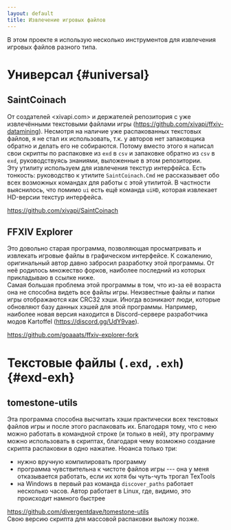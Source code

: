 ```yaml
---
layout: default
title: Извлечение игровых файлов
---
```


В этом проекте я использую несколько инструментов для извлечения игровых файлов разного типа.

# Универсал {#universal}

## SaintCoinach
От создателей <xivapi.com> и держателей репозитория с уже извлечёнными текстовыми файлами игры (<https://github.com/xivapi/ffxiv-datamining>). Несмотря на наличие уже распакованных текстовых файлов, я не стал их использовать, т.к. у авторов нет запаковщика обратно и делать его не собираются. Потому вместо этого я написал свои скрипты по распаковке из `exd` в `csv` и запаковке обратно из `csv` в `exd`, руководствуясь знаниями, выложенные в этом репозитории.\
Эту утилиту используем для извлечения текстур интерфейса. Есть тонкость: руководство к утилите `SaintCoinach.Cmd` не рассказывает обо всех возможных командах для работы с этой утилитой. В частности выяснилось, что помимо `ui` есть ещё команда `uiHD`, которая извлекает HD-версии текстур интерфейса.

<https://github.com/xivapi/SaintCoinach>

## FFXIV Explorer
Это довольно старая программа, позволяющая просматривать и извлекать игровые файлы в графическом интерфейсе. К сожалению, оригинальный автор давно забросил разработку этой программы. От неё родилось множество форков, наиболее последний из которых прикладываю в ссылке ниже.\
Самая большая проблема этой программы в том, что из-за её возраста она не способна видеть все файлы игры. Неизвестные файлы и папки игры отображаются как CRC32 хэши. Иногда возникают люди, которые обновляют базу данных хэшей для этой программы. Например, наиболее новая версия находится в Discord-сервере разработчика модов Kartoffel (<https://discord.gg/UdY9vae>).

<https://github.com/goaaats/ffxiv-explorer-fork>

# Текстовые файлы (`.exd`, `.exh`) {#exd-exh}

## tomestone-utils
Эта программа способна высчитать хэши практически всех текстовых файлов игры и после этого распаковать их. Благодаря тому, что с нею можно работать в командной строке (и только в ней), эту программу можно использовать в скриптах, благодаря чему возможно создание скрипта распаковки в одно нажатие. Нюанса только три:
* нужно вручную компилировать программу
* программа чувствительна к чистоте файлов игры --- она у меня отказывается работать, если их хотя бы чуть-чуть трогал TexTools
* на Windows в первый раз команда `discover_paths` работает несколько часов. Автор работает в Linux, где, видимо, это происходит намного быстрее

<https://github.com/divergentdave/tomestone-utils>\
Свою версию скрипта для массовой распаковки выложу позже.